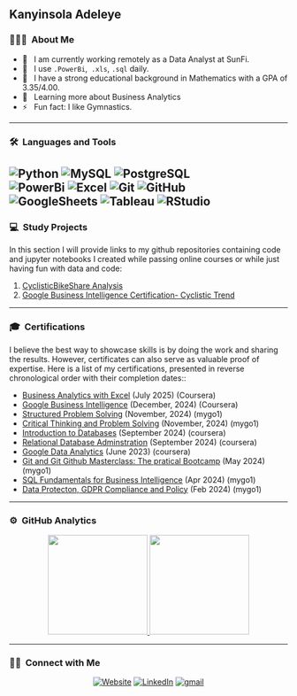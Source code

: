 ## Kanyinsola Adeleye

### 👨🏻‍💻 &nbsp;About Me

- 🤔 &nbsp; I am currently working remotely as a Data Analyst at SunFi.
- 🏦 &nbsp; I use ```.PowerBi```,``` .xls```, ```.sql``` daily.
- 💼 &nbsp; I have a strong educational background in Mathematics with a GPA of 3.35/4.00.
- 🌱 &nbsp; Learning more about Business Analytics
- ⚡️ &nbsp; Fun fact: I like Gymnastics.

---

### 🛠 &nbsp;Languages and Tools

  ![Python](https://img.shields.io/badge/-Python-333333?style=flat&logo=python) 
  ![MySQL](https://img.shields.io/badge/-MySQL-333333?style=flat&logo=mysql)
  ![PostgreSQL](https://img.shields.io/badge/-PostgreSQL-333333?style=flat&logo=PostgreSQL)  
  ![PowerBi](https://img.shields.io/badge/-PowerBi-333333?style=flat&logo=PowerBi)
  ![Excel](https://img.shields.io/badge/-Excel-333333?style=flat&logo=Excel)
  ![Git](https://img.shields.io/badge/-Git-333333?style=flat&logo=git)
  ![GitHub](https://img.shields.io/badge/-GitHub-333333?style=flat&logo=github)  
  ![GoogleSheets](https://img.shields.io/badge/-Google%20Sheets-333333?style=flat&logo=Googlesheets)
  ![Tableau](https://img.shields.io/badge/-Tableau-E97627?style=flat&logo=Tableau&logoColor=007ACC)
  ![RStudio](https://img.shields.io/badge/-RStudio-75AADB?style=flat&logo=RStudio)
---

### 💻 &nbsp;Study Projects
In this section I will provide links to my github repositories containing code and jupyter notebooks I created while passing online courses or while just having fun with data and code:
1. [CyclisticBikeShare Analysis](https://github.com/KanyinsolaAdeleye/CyclisticBikeShare)
2. [Google Business Intelligence Certification- Cyclistic Trend](https://github.com/KanyinsolaAdeleye/Google_BI_Professional)

---

### 🎓 &nbsp;Certifications
I believe the best way to showcase skills is by doing the work and sharing the results. However, certificates can also serve as valuable proof of expertise. Here is a list of my certifications, presented in reverse chronological order with their completion dates::
- [Business Analytics with Excel](https://drive.google.com/file/d/16BEPF6dgxoz9Mmw4_0wmT2OQP07LoNc7/view?usp=drive_link) (July 2025) (Coursera)
- [Google Business Intelligence](https://drive.google.com/file/d/1eZCtQcBx4Hrnnxv8DYkKNCj3botCDOia/view?usp=drive_link) (December, 2024) (Coursera)
- [Structured Problem Solving](https://drive.google.com/file/d/1lY3jeiVEw_ykCDg4jEBqOzqk_02bpXnx/view?usp=drive_link) (November, 2024) (mygo1)
- [Critical Thinking and Problem Solving](https://drive.google.com/file/d/1ip6y8IS8g17cps4BbJHADDzsc_u5rpbs/view?usp=drive_link) (November, 2024) (mygo1)
- [Introduction to Databases](https://drive.google.com/file/d/1bc8U9fO0lSnO7PGB6NAJ-OTVqqF9xXMf/view?usp=drive_link) (September 2024) (coursera)
- [Relational Database Adminstration](https://drive.google.com/file/d/1UaAEsySjQzMYwd8v9P9e41GdXg2esCcP/view?usp=drive_link) (September 2024) (coursera)
- [Google Data Analytics](https://drive.google.com/file/d/1eZCtQcBx4Hrnnxv8DYkKNCj3botCDOia/view?usp=drive_link) (June 2023) (coursera)
- [Git and Git Github Masterclass: The pratical Bootcamp](https://drive.google.com/file/d/1tRRYJRw24FzHQEx3YE2OeoxAM1OS1qkX/view?usp=drive_link) (May 2024) (mygo1)
- [SQL Fundamentals for Business Intelligence](https://drive.google.com/file/d/1qgyLjNosZUCq-CUoHyWkF2m3h36JlZVP/view?usp=sharing) (Apr 2024) (mygo1)
- [Data Protecton, GDPR Compliance and Policy](https://drive.google.com/drive/folders/1-m3fIEo1-BpnY5ueWwoZKhKhCZpq4_yH?usp=sharing) (Feb 2024) (mygo1)


---

### ⚙️ &nbsp;GitHub Analytics

<p align="center">
<a href="https://github.com/kanyinsolaAdeleye">
  <img height="180em" src="https://github-readme-stats-eight-theta.vercel.app/api?username=kanyinsolaAdeleye&show_icons=true&theme=buefy&include_all_commits=true&count_private=true"/>
  <img height="180em" src="https://github-readme-stats-eight-theta.vercel.app/api/top-langs/?username=kanyinsolaAdeleye&layout=compact&langs_count=8&theme=buefy"/>
</a>
</p>

---

### 🤝🏻 &nbsp;Connect with Me 

<p align="center">
<a href="https://www.un.com/"><img alt="Website" src="https://img.shields.io/badge/website-KanyinsolaAdeleye.com-purple"></a>
<a href="https://www.linkedin.com/in/kanyinsola-adeleye-17767122b/"><img alt="LinkedIn" src="https://img.shields.io/badge/linkedin-KanyinsolaAdeleye-blue"></a>
<a href="kanyinsolaadeleye.ka@gmail.com"><img alt="gmail" src="https://img.shields.io/badge/gmail-KanyinsolaAdeleye-green"></a>
</p>

